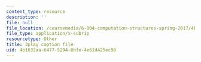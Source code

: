 ```yaml
---
content_type: resource
description: ''
file: null
file_location: /coursemedia/6-004-computation-structures-spring-2017/4b1632aa647752948bfe4e61d425ec98_S1PUUyVdC9M.vtt
file_type: application/x-subrip
resourcetype: Other
title: 3play caption file
uid: 4b1632aa-6477-5294-8bfe-4e61d425ec98
---
```

